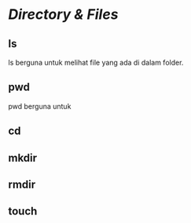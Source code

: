 # *Directory & Files*

## ls

ls berguna untuk melihat file yang ada di dalam folder.

## pwd

pwd berguna untuk

## cd

## mkdir

## rmdir

## touch

